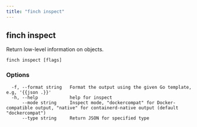 ```yaml
---
title: "finch inspect"
---
```

## finch inspect

Return low-level information on objects.

```
finch inspect [flags]
```

### Options
```
  -f, --format string   Format the output using the given Go template, e.g, '{{json .}}'
  -h, --help            help for inspect
      --mode string     Inspect mode, "dockercompat" for Docker-compatible output, "native" for containerd-native output (default "dockercompat")
      --type string     Return JSON for specified type
```
